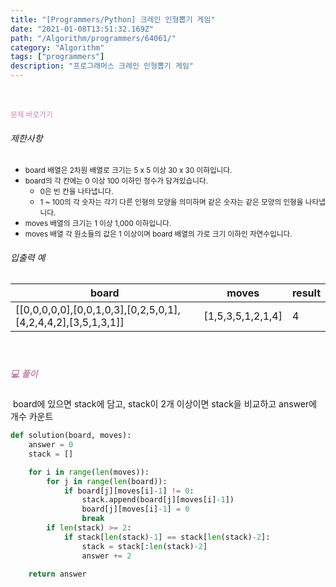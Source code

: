 ```yaml
---
title: "[Programmers/Python] 크레인 인형뽑기 게임"
date: "2021-01-08T13:51:32.169Z"
path: "/Algorithm/programmers/64061/"
category: "Algorithm"
tags: ["programmers"]
description: "프로그래머스 크레인 인형뽑기 게임"
---
```


<br />

<a href="https://programmers.co.kr/learn/courses/30/lessons/64061" style="color:#C587AE;text-decoration:none;"><small>문제 바로가기</small></a>

###### 제한사항

- <small> board 배열은 2차원 배열로 크기는 5 x 5 이상 30 x 30 이하입니다.</small>
- <small> board의 각 칸에는 0 이상 100 이하인 정수가 담겨있습니다.</small>
  - <small> 0은 빈 칸을 나타냅니다.</small>
  - <small> 1 ~ 100의 각 숫자는 각기 다른 인형의 모양을 의미하며 같은 숫자는 같은 모양의 인형을 나타냅니다.</small>
- <small> moves 배열의 크기는 1 이상 1,000 이하입니다.</small>
- <small> moves 배열 각 원소들의 값은 1 이상이며 board 배열의 가로 크기 이하인 자연수입니다.</small>

###### 입출력 예

| board                                                        | moves             | result |
| ------------------------------------------------------------ | ----------------- | ------ |
| [[0,0,0,0,0],[0,0,1,0,3],[0,2,5,0,1],[4,2,4,4,2],[3,5,1,3,1]] | [1,5,3,5,1,2,1,4] | 4      |

<br />

##### <h5 style="color:#C587AE;">💻 풀이</h5>

​	board에 있으면 stack에 담고, stack이 2개 이상이면 stack을 비교하고 answer에 개수 카운트

```python
def solution(board, moves):
    answer = 0
    stack = []

    for i in range(len(moves)):
        for j in range(len(board)):
            if board[j][moves[i]-1] != 0:
                stack.append(board[j][moves[i]-1])
                board[j][moves[i]-1] = 0
                break
        if len(stack) >= 2:
            if stack[len(stack)-1] == stack[len(stack)-2]:
                stack = stack[:len(stack)-2]
                answer += 2

    return answer
```

<br />